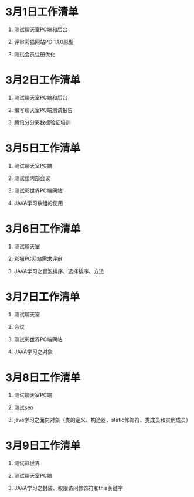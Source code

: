# 3月1日工作清单

1. 测试聊天室PC端和后台

2. 评审彩猫网站PC 1.1.0原型

3. 测试会员注册优化

# 3月2日工作清单

1. 测试聊天室PC端和后台

2. 编写聊天室PC端测试报告

3. 腾讯分分彩数据验证培训

# 3月5日工作清单

1. 测试聊天室PC端

2. 测试组内部会议

3. 测试彩世界PC端网站

4. JAVA学习数组的使用

# 3月6日工作清单

1. 测试聊天室

2. 彩猫PC网站需求评审

3. JAVA学习之冒泡排序、选择排序、方法

# 3月7日工作清单

1. 测试聊天室

2. 会议

3. 测试彩世界PC端网站

4. JAVA学习之对象

# 3月8日工作清单

1. 测试聊天室PC端

2. 测试seo

3. java学习之面向对象（类的定义、构造器、static修饰符、类成员和实例成员）

# 3月9日工作清单

1. 测试彩世界

2. 测试聊天室PC端

3. JAVA学习之封装、权限访问修饰符和this关键字